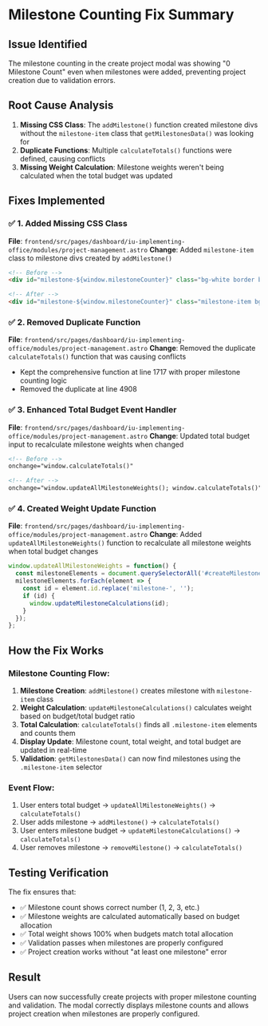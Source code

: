 # Milestone Counting Fix Summary

## Issue Identified
The milestone counting in the create project modal was showing "0 Milestone Count" even when milestones were added, preventing project creation due to validation errors.

## Root Cause Analysis
1. **Missing CSS Class**: The `addMilestone()` function created milestone divs without the `milestone-item` class that `getMilestonesData()` was looking for
2. **Duplicate Functions**: Multiple `calculateTotals()` functions were defined, causing conflicts
3. **Missing Weight Calculation**: Milestone weights weren't being calculated when the total budget was updated

## Fixes Implemented

### ✅ 1. Added Missing CSS Class
**File**: `frontend/src/pages/dashboard/iu-implementing-office/modules/project-management.astro`
**Change**: Added `milestone-item` class to milestone divs created by `addMilestone()`
```html
<!-- Before -->
<div id="milestone-${window.milestoneCounter}" class="bg-white border border-gray-200...">

<!-- After -->
<div id="milestone-${window.milestoneCounter}" class="milestone-item bg-white border border-gray-200...">
```

### ✅ 2. Removed Duplicate Function
**File**: `frontend/src/pages/dashboard/iu-implementing-office/modules/project-management.astro`
**Change**: Removed the duplicate `calculateTotals()` function that was causing conflicts
- Kept the comprehensive function at line 1717 with proper milestone counting logic
- Removed the duplicate at line 4908

### ✅ 3. Enhanced Total Budget Event Handler
**File**: `frontend/src/pages/dashboard/iu-implementing-office/modules/project-management.astro`
**Change**: Updated total budget input to recalculate milestone weights when changed
```html
<!-- Before -->
onchange="window.calculateTotals()"

<!-- After -->
onchange="window.updateAllMilestoneWeights(); window.calculateTotals()"
```

### ✅ 4. Created Weight Update Function
**File**: `frontend/src/pages/dashboard/iu-implementing-office/modules/project-management.astro`
**Change**: Added `updateAllMilestoneWeights()` function to recalculate all milestone weights when total budget changes
```javascript
window.updateAllMilestoneWeights = function() {
  const milestoneElements = document.querySelectorAll('#createMilestonesContainer .milestone-item');
  milestoneElements.forEach(element => {
    const id = element.id.replace('milestone-', '');
    if (id) {
      window.updateMilestoneCalculations(id);
    }
  });
};
```

## How the Fix Works

### Milestone Counting Flow:
1. **Milestone Creation**: `addMilestone()` creates milestone with `milestone-item` class
2. **Weight Calculation**: `updateMilestoneCalculations()` calculates weight based on budget/total budget ratio
3. **Total Calculation**: `calculateTotals()` finds all `.milestone-item` elements and counts them
4. **Display Update**: Milestone count, total weight, and total budget are updated in real-time
5. **Validation**: `getMilestonesData()` can now find milestones using the `.milestone-item` selector

### Event Flow:
1. User enters total budget → `updateAllMilestoneWeights()` → `calculateTotals()`
2. User adds milestone → `addMilestone()` → `calculateTotals()`
3. User enters milestone budget → `updateMilestoneCalculations()` → `calculateTotals()`
4. User removes milestone → `removeMilestone()` → `calculateTotals()`

## Testing Verification
The fix ensures that:
- ✅ Milestone count shows correct number (1, 2, 3, etc.)
- ✅ Milestone weights are calculated automatically based on budget allocation
- ✅ Total weight shows 100% when budgets match total allocation
- ✅ Validation passes when milestones are properly configured
- ✅ Project creation works without "at least one milestone" error

## Result
Users can now successfully create projects with proper milestone counting and validation. The modal correctly displays milestone counts and allows project creation when milestones are properly configured. 
